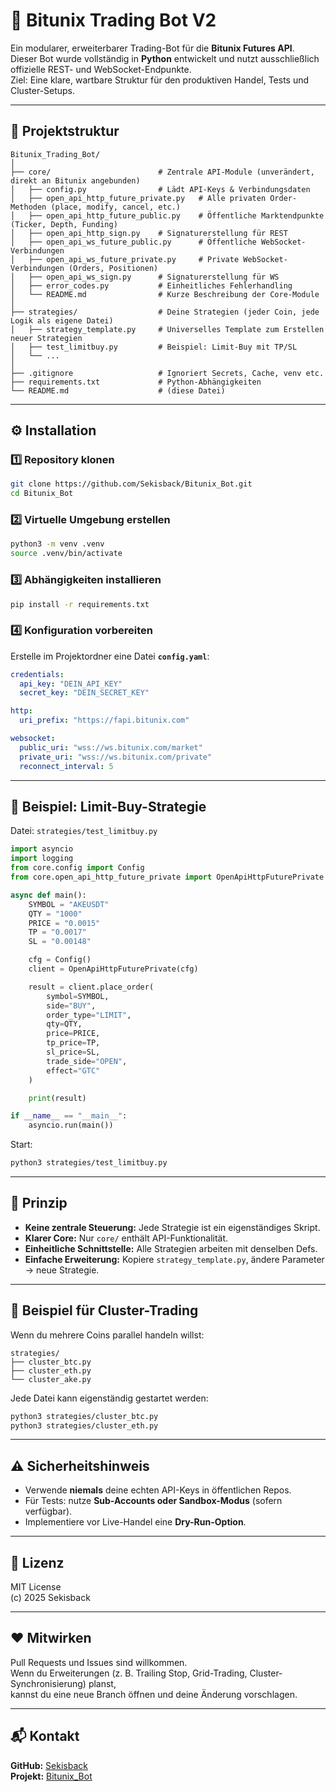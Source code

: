 # 🤖 Bitunix Trading Bot V2

Ein modularer, erweiterbarer Trading-Bot für die **Bitunix Futures API**.  
Dieser Bot wurde vollständig in **Python** entwickelt und nutzt ausschließlich offizielle REST- und WebSocket-Endpunkte.  
Ziel: Eine klare, wartbare Struktur für den produktiven Handel, Tests und Cluster-Setups.

---

## 🧩 Projektstruktur

```
Bitunix_Trading_Bot/
│
├── core/                        # Zentrale API-Module (unverändert, direkt an Bitunix angebunden)
│   ├── config.py                # Lädt API-Keys & Verbindungsdaten
│   ├── open_api_http_future_private.py   # Alle privaten Order-Methoden (place, modify, cancel, etc.)
│   ├── open_api_http_future_public.py    # Öffentliche Marktendpunkte (Ticker, Depth, Funding)
│   ├── open_api_http_sign.py    # Signaturerstellung für REST
│   ├── open_api_ws_future_public.py      # Öffentliche WebSocket-Verbindungen
│   ├── open_api_ws_future_private.py     # Private WebSocket-Verbindungen (Orders, Positionen)
│   ├── open_api_ws_sign.py      # Signaturerstellung für WS
│   ├── error_codes.py           # Einheitliches Fehlerhandling
│   └── README.md                # Kurze Beschreibung der Core-Module
│
├── strategies/                  # Deine Strategien (jeder Coin, jede Logik als eigene Datei)
│   ├── strategy_template.py     # Universelles Template zum Erstellen neuer Strategien
│   ├── test_limitbuy.py         # Beispiel: Limit-Buy mit TP/SL
│   └── ...
│
├── .gitignore                   # Ignoriert Secrets, Cache, venv etc.
├── requirements.txt             # Python-Abhängigkeiten
└── README.md                    # (diese Datei)
```

---

## ⚙️ Installation

### 1️⃣ Repository klonen
```bash
git clone https://github.com/Sekisback/Bitunix_Bot.git
cd Bitunix_Bot
```

### 2️⃣ Virtuelle Umgebung erstellen
```bash
python3 -m venv .venv
source .venv/bin/activate
```

### 3️⃣ Abhängigkeiten installieren
```bash
pip install -r requirements.txt
```

### 4️⃣ Konfiguration vorbereiten

Erstelle im Projektordner eine Datei **`config.yaml`**:

```yaml
credentials:
  api_key: "DEIN_API_KEY"
  secret_key: "DEIN_SECRET_KEY"

http:
  uri_prefix: "https://fapi.bitunix.com"

websocket:
  public_uri: "wss://ws.bitunix.com/market"
  private_uri: "wss://ws.bitunix.com/private"
  reconnect_interval: 5
```

---

## 🚀 Beispiel: Limit-Buy-Strategie

Datei: `strategies/test_limitbuy.py`

```python
import asyncio
import logging
from core.config import Config
from core.open_api_http_future_private import OpenApiHttpFuturePrivate

async def main():
    SYMBOL = "AKEUSDT"
    QTY = "1000"
    PRICE = "0.0015"
    TP = "0.0017"
    SL = "0.00148"

    cfg = Config()
    client = OpenApiHttpFuturePrivate(cfg)

    result = client.place_order(
        symbol=SYMBOL,
        side="BUY",
        order_type="LIMIT",
        qty=QTY,
        price=PRICE,
        tp_price=TP,
        sl_price=SL,
        trade_side="OPEN",
        effect="GTC"
    )

    print(result)

if __name__ == "__main__":
    asyncio.run(main())
```

Start:
```bash
python3 strategies/test_limitbuy.py
```

---

## 🧠 Prinzip

- **Keine zentrale Steuerung:** Jede Strategie ist ein eigenständiges Skript.  
- **Klarer Core:** Nur `core/` enthält API-Funktionalität.  
- **Einheitliche Schnittstelle:** Alle Strategien arbeiten mit denselben Defs.  
- **Einfache Erweiterung:** Kopiere `strategy_template.py`, ändere Parameter → neue Strategie.

---

## 🧩 Beispiel für Cluster-Trading

Wenn du mehrere Coins parallel handeln willst:

```
strategies/
├── cluster_btc.py
├── cluster_eth.py
└── cluster_ake.py
```

Jede Datei kann eigenständig gestartet werden:
```bash
python3 strategies/cluster_btc.py
python3 strategies/cluster_eth.py
```

---

## ⚠️ Sicherheitshinweis

- Verwende **niemals** deine echten API-Keys in öffentlichen Repos.  
- Für Tests: nutze **Sub-Accounts oder Sandbox-Modus** (sofern verfügbar).  
- Implementiere vor Live-Handel eine **Dry-Run-Option**.

---

## 📜 Lizenz

MIT License  
(c) 2025 Sekisback  

---

## ❤️ Mitwirken

Pull Requests und Issues sind willkommen.  
Wenn du Erweiterungen (z. B. Trailing Stop, Grid-Trading, Cluster-Synchronisierung) planst,  
kannst du eine neue Branch öffnen und deine Änderung vorschlagen.

---

## 📬 Kontakt

**GitHub:** [Sekisback](https://github.com/Sekisback)  
**Projekt:** [Bitunix_Bot](https://github.com/Sekisback/Bitunix_Bot)
